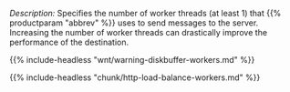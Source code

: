 ---
---
<!-- DISCLAIMER: This file is based on the syslog-ng Open Source Edition documentation https://github.com/balabit/syslog-ng-ose-guides/commit/2f4a52ee61d1ea9ad27cb4f3168b95408fddfdf2 and is used under the terms of The syslog-ng Open Source Edition Documentation License. The file has been modified by Axoflow. -->

*Description:* Specifies the number of worker threads (at least 1) that {{% productparam "abbrev" %}} uses to send messages to the server. Increasing the number of worker threads can drastically improve the performance of the destination.

{{% include-headless "wnt/warning-diskbuffer-workers.md" %}}

{{% include-headless "chunk/http-load-balance-workers.md" %}}

